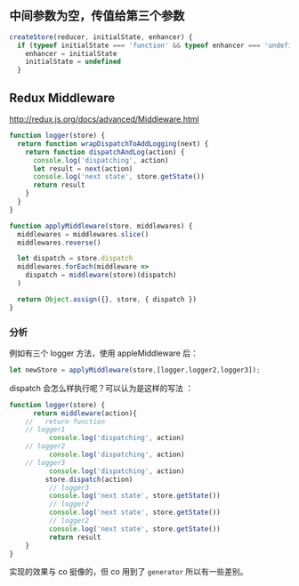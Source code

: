 
## 中间参数为空，传值给第三个参数

```javascript
createStore(reducer, initialState, enhancer) {
  if (typeof initialState === 'function' && typeof enhancer === 'undefined') {
    enhancer = initialState
    initialState = undefined
  }
```

## Redux Middleware

http://redux.js.org/docs/advanced/Middleware.html

```javascript
function logger(store) {
  return function wrapDispatchToAddLogging(next) {
    return function dispatchAndLog(action) {
      console.log('dispatching', action)
      let result = next(action)
      console.log('next state', store.getState())
      return result
    }
  }
}
```

```javascript
function applyMiddleware(store, middlewares) {
  middlewares = middlewares.slice()
  middlewares.reverse()

  let dispatch = store.dispatch
  middlewares.forEach(middleware =>
    dispatch = middleware(store)(dispatch)
  )

  return Object.assign({}, store, { dispatch })
}
```

### 分析

例如有三个 logger 方法，使用 appleMiddleware 后：

```javascript
let newStore = applyMiddleware(store,[logger,logger2,logger3]);
```

dispatch 会怎么样执行呢？可以认为是这样的写法 ：

```javascript
function logger(store) {
      return middleware(action){
    //   return function
    // logger1
          console.log('dispatching', action)
    // logger2
          console.log('dispatching', action)
    // logger3
          console.log('dispatching', action)
         store.dispatch(action)
          // logger3
          console.log('next state', store.getState())
          // logger2
          console.log('next state', store.getState())
          // logger2
          console.log('next state', store.getState())
          return result
    }
}
```

实现的效果与 co 挺像的，但 co 用到了 `generator` 所以有一些差别。
